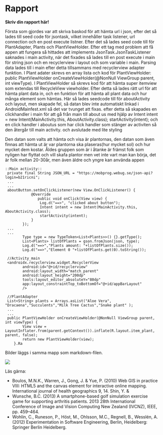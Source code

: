 
# Rapport

**Skriv din rapport här!**

Första som gjordes var att skriva baskod för att hämta url i json, efter det så lades till seed code
för jsontask, vilket innehåller task listener, url connection och en post execute listner.
Efter det så lades seed code till för PlantAdapter, Plants och PlantViewHolder. Efter ett tag med
problem att få appen att fungera så hittades att implements JsonTask.JsonTaskListener saknades i 
main activity, när det fixades så lades till en post execute i main för string json och en 
recyclerview i layout och som variable i main. Parsing data lades till i main efter detta
tillsammans med recyclerview adapter funktion. I Plant adater skrevs en array lista  och kod för
PlantViewHolder: public PlantViewHolder onCreateViewHolder(@NonNull ViewGroup parent, int viewType).
I PlantViewHolder så skrevs kod för att hämta super itemview som extendas till RecycleView 
viewholder. Efter detta så lades rätt url för att hämta plant data in, och en funktion för att hämta
all plant data och hur många element som hämtas. Här så lades seedcode till för aboutActivity och 
layout, men skapade fel, så datan blev inte automatiskt linkad i AndroidMainfest.xml så det var
tvunget att fixas. efter detta så skapades en clickhandler i main för att gå från main till about us
med hjälp av  Intent intent = new Intent(MainActivity.this, AboutActivity.class); 
startActivity(intent); och en click handler i aboutus som har click handler som stänger av activiten
så den återgår till main activity. och avslutade med lite styling

Den datan som valts att hämta och visa är plantornas, den datan som även finnas att hämta ut är var 
plantorna ska plaseras(hur mycket sol) och hur mycket dem kostar. Åldes gruppen som är i åtanke är
främst folk som nyligen har flyttat och vill skafa plantor men vet inte vart man kan börja, det är
folk mellan 20-30år, men även äldre och yngre kan använda appen
```
::Main activity::
 private final String JSON_URL = "https://mobprog.webug.se/json-api?login=b21ricni";
 ...
 ...
 aboutButton.setOnClickListener(new View.OnClickListener() {
            @Override
               public void onClick(View view) {
                Log.d("==>", "clicked about button");
                Intent intent = new Intent(MainActivity.this, AboutActivity.class);
                startActivity(intent);
            }
        });
 ...
 ...
        Type type = new TypeToken<List<Plants>>() {}.getType();
        List<Plants> listOfPlants = gson.fromJson(json, type);
        Log.d("==>","Plants amount: "+listOfPlants.size());
        Log.d("==>","Element 0 "+listOfPlants.get(0).toString());
        
 //Activity_main
 <androidx.recyclerview.widget.RecyclerView
        android:id="@+id/recyclerview"
        android:layout_width="match_parent"
        android:layout_height="200dp"
        tools:layout_editor_absoluteY="80dp"
        app:layout_constraintTop_toBottomOf="@+id/appBarLayout"
        />
        
 //PlantAdapter
 List<String> plants = Arrays.asList("Aloe Vera", "Dracaena","Succulents","Milk Tree Cactus","Snake plant" );
 ...
 ...
 public PlantViewHolder onCreateViewHolder(@NonNull ViewGroup parent, int viewType) {
        View view = LayoutInflater.from(parent.getContext()).inflate(R.layout.item_plant, parent, false);
        return new PlantViewHolder(view);
    }.Ra
```

Bilder läggs i samma mapp som markdown-filen.

![](android.png)

Läs gärna:

- Boulos, M.N.K., Warren, J., Gong, J. & Yue, P. (2010) Web GIS in practice VIII: HTML5 and the canvas element for interactive online mapping. International journal of health geographics 9, 14. Shin, Y. &
- Wunsche, B.C. (2013) A smartphone-based golf simulation exercise game for supporting arthritis patients. 2013 28th International Conference of Image and Vision Computing New Zealand (IVCNZ), IEEE, pp. 459–464.
- Wohlin, C., Runeson, P., Höst, M., Ohlsson, M.C., Regnell, B., Wesslén, A. (2012) Experimentation in Software Engineering, Berlin, Heidelberg: Springer Berlin Heidelberg.
